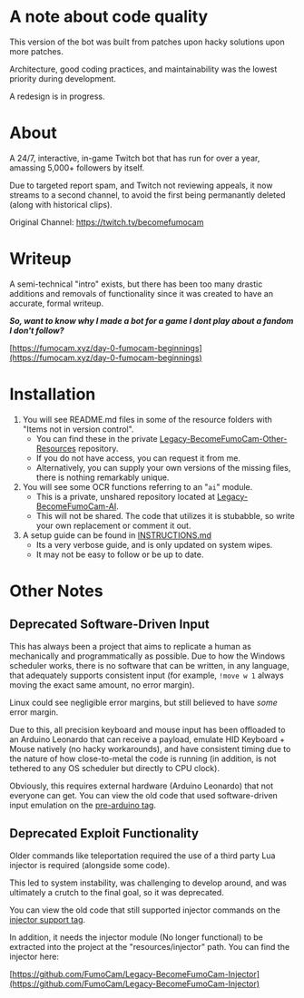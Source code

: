 # A note about code quality

This version of the bot was built from patches upon hacky solutions upon more patches.

Architecture, good coding practices, and maintainability was the lowest priority during development.

A redesign is in progress.

# About

A 24/7, interactive, in-game Twitch bot that has run for over a year, amassing 5,000+ followers by itself.

Due to targeted report spam, and Twitch not reviewing appeals, it now streams to a second channel, to avoid the first being permanantly deleted (along with historical clips).

Original Channel: https://twitch.tv/becomefumocam

# Writeup

A semi-technical "intro" exists, but there has been too many drastic additions and removals of functionality since it was created to have an accurate, formal writeup.

**_So, want to know why I made a bot for a game I dont play about a fandom I don't follow?_**

[https://fumocam.xyz/day-0-fumocam-beginnings](https://fumocam.xyz/day-0-fumocam-beginnings)

# Installation

1. You will see README.md files in some of the resource folders with "Items not in version control".
   - You can find these in the private [Legacy-BecomeFumoCam-Other-Resources](https://github.com/FumoCam/Legacy-BecomeFumoCam-Other-Resources) repository.
   - If you do not have access, you can request it from me.
   - Alternatively, you can supply your own versions of the missing files, there is nothing remarkably unique.
2. You will see some OCR functions referring to an "`ai`" module.
   - This is a private, unshared repository located at [Legacy-BecomeFumoCam-AI](https://github.com/FumoCam/Legacy-BecomeFumoCam-AI).
   - This will not be shared. The code that utilizes it is stubabble, so write your own replacement or comment it out.
3. A setup guide can be found in [INSTRUCTIONS.md](INSTRUCTIONS.md)
   - Its a very verbose guide, and is only updated on system wipes.
   - It may not be easy to follow or be up to date.

# Other Notes

## Deprecated Software-Driven Input

This has always been a project that aims to replicate a human as mechanically and programmatically as possible. Due to how the Windows scheduler works, there is no software that can be written, in any language, that adequately supports consistent input (for example, `!move w 1` always moving the exact same amount, no error margin).

Linux could see negligible error margins, but still believed to have _some_ error margin.

Due to this, all precision keyboard and mouse input has been offloaded to an Arduino Leonardo that can receive a payload, emulate HID Keyboard + Mouse natively (no hacky workarounds), and have consistent timing due to the nature of how close-to-metal the code is running (in addition, is not tethered to any OS scheduler but directly to CPU clock).

Obviously, this requires external hardware (Arduino Leonardo) that not everyone can get. You can view the old code that used software-driven input emulation on the [pre-arduino tag](https://github.com/FumoCam/Legacy-BecomeFumoCam/releases/tag/no-arduino-movement).

## Deprecated Exploit Functionality

Older commands like teleportation required the use of a third party Lua injector is required (alongside some code).

This led to system instability, was challenging to develop around, and was ultimately a crutch to the final goal, so it was deprecated.

You can view the old code that still supported injector commands on the [injector support tag](https://github.com/FumoCam/Legacy-BecomeFumoCam/releases/tag/injector-support).

In addition, it needs the injector module (No longer functional) to be extracted into the project at the "resources/injector" path. You can find the injector here:

[https://github.com/FumoCam/Legacy-BecomeFumoCam-Injector](https://github.com/FumoCam/Legacy-BecomeFumoCam-Injector)
